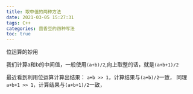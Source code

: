 ```yaml
---
title: 取中值的两种方法
date: 2021-03-05 15:27:31
tags: C++
categories: 茴香豆的四种写法
toc: true
---
```


位运算的妙用

<!--more-->

我们计算a和b的中间值，一般使用`(a+b)/2`,向上取整的话，就是`(a+b+1)/2`

最近看到利用位运算计算出结果：
`a+b >> 1`，计算结果与`(a+b)/2`一致，
同理`a+b+1 >> 1`，计算结果与`(a+b+1)/2`一致，